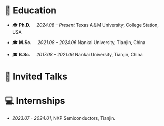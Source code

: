 
# 📖 Education

- 🎓 **Ph.D.** &nbsp;&nbsp;&nbsp;&nbsp;*2024.08 – Present*  Texas A＆M University, College Station, USA  

- 🎓 **M.Sc.** &nbsp;&nbsp;&nbsp;&nbsp;*2021.08 – 2024.06*  Nankai University, Tianjin, China  

- 🎓 **B.Sc.** &nbsp;&nbsp;&nbsp;&nbsp;*2017.08 – 2021.06*  Nankai University, Tianjin, China

# 💬 Invited Talks


# 💻 Internships
- *2023.07 - 2024.01*, NXP Semiconductors, Tianjin.

